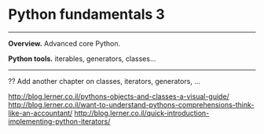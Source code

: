 # Python fundamentals 3


---
**Overview.**   Advanced core Python.  

**Python tools.**  iterables, generators, classes...  

---


??  Add another chapter on classes, iterators, generators, ... 


http://blog.lerner.co.il/pythons-objects-and-classes-a-visual-guide/ 
http://blog.lerner.co.il/want-to-understand-pythons-comprehensions-think-like-an-accountant/
http://blog.lerner.co.il/quick-introduction-implementing-python-iterators/


